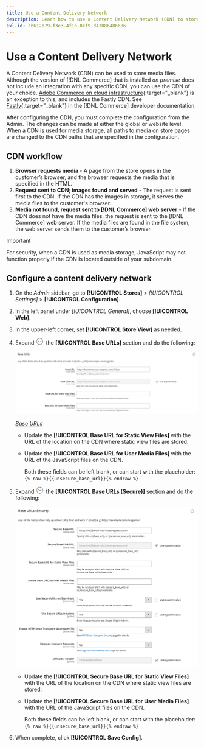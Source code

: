 ```yaml
---
title: Use a Content Delivery Network
description: Learn how to use a Content Delivery Network (CDN) to store media files.
exl-id: cb612b79-f3e3-4f1b-8cf9-d47886486686
---
```

# Use a Content Delivery Network

A Content Delivery Network (CDN) can be used to store media files. Although the version of [!DNL Commerce] that is installed _on premise_ does not include an integration with any specific CDN, you can use the CDN of your choice. [Adobe Commerce on cloud infrastructure][1]{:target="_blank"} is an exception to this, and includes the Fastly CDN. See [Fastly][2]{:target="_blank"} in the [!DNL Commerce] developer documentation.

After configuring the CDN, you must complete the configuration from the Admin. The changes can be made at either the global or website level. When a CDN is used for media storage, all paths to media on store pages are changed to the CDN paths that are specified in the configuration.

## CDN workflow

1. **Browser requests media** - A page from the store opens in the customer’s browser, and the browser requests the media that is specified in the HTML.
1. **Request sent to CDN; images found and served** - The request is sent first to the CDN. If the CDN has the images in storage, it serves the media files to the customer's browser.
1. **Media not found, request sent to [!DNL Commerce] web server** - If the CDN does not have the media files, the request is sent to the [!DNL Commerce] web server. If the media files are found in the file system, the web server sends them to the customer’s browser.

>[!IMPORTANT]
>
>For security, when a CDN is used as media storage, JavaScript may not function properly if the CDN is located outside of your subdomain.

## Configure a content delivery network

1. On the _Admin_ sidebar, go to **[!UICONTROL Stores]** > _[!UICONTROL Settings]_ > **[!UICONTROL Configuration]**.

1. In the left panel under _[!UICONTROL General]_, choose **[!UICONTROL Web]**.

1. In the upper-left corner, set **[!UICONTROL Store View]** as needed.

1. Expand ![Expansion selector](../assets/icon-display-expand.png) the **[!UICONTROL Base URLs]** section and do the following:

    ![General configuration - web base URLs](./assets/web-base-urls.png)<!-- zoom -->

    [_Base URLs_](https://docs.magento.com/user-guide/configuration/general/web.html)

    - Update the **[!UICONTROL Base URL for Static View Files]** with the URL of the location on the CDN where static view files are stored.

    - Update the **[!UICONTROL Base URL for User Media Files]** with the URL of the JavaScript files on the CDN.

        Both these fields can be left blank, or can start with the placeholder: `{% raw %}{{unsecure_base_url}}{% endraw %}`

1. Expand ![Expansion selector](../assets/icon-display-expand.png) the **[!UICONTROL Base URLs (Secure)]** section and do the following:

    ![General configuration - web base URLs (secure)](./assets/web-base-urls-secure.png)<!-- zoom -->

    - Update the **[!UICONTROL Secure Base URL for Static View Files]** with the URL of the location on the CDN where static view files are stored.

    - Update the **[!UICONTROL Secure Base URL for User Media Files]** with the URL of the JavaScript files on the CDN.

      Both these fields can be left blank, or can start with the placeholder: `{% raw %}{{unsecure_base_url}}{% endraw %}`

1. When complete, click **[!UICONTROL Save Config]**.

[1]: https://magento.com/products/magento-commerce
[2]: https://devdocs.magento.com/cloud/cdn/cloud-fastly.html

